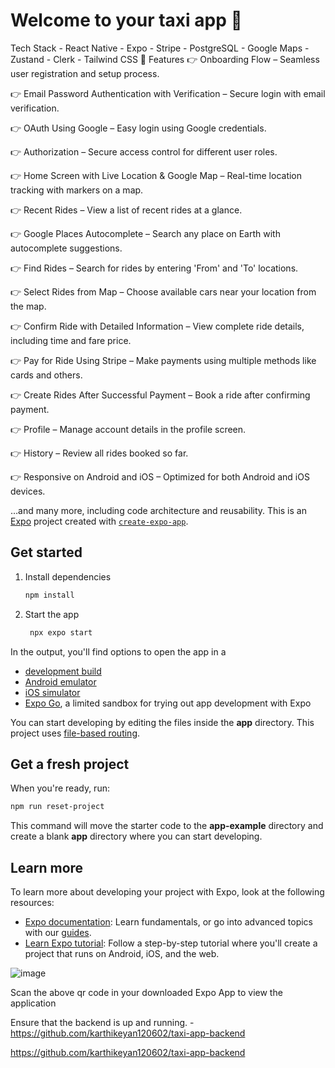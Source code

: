 # Welcome to your taxi app 👋


Tech Stack
     - React Native
     - Expo
     - Stripe
     - PostgreSQL
     - Google Maps
     - Zustand
     - Clerk
     - Tailwind CSS
🔋 Features
👉 Onboarding Flow – Seamless user registration and setup process.

👉 Email Password Authentication with Verification – Secure login with email verification.

👉 OAuth Using Google – Easy login using Google credentials.

👉 Authorization – Secure access control for different user roles.

👉 Home Screen with Live Location & Google Map – Real-time location tracking with markers on a map.

👉 Recent Rides – View a list of recent rides at a glance.

👉 Google Places Autocomplete – Search any place on Earth with autocomplete suggestions.

👉 Find Rides – Search for rides by entering 'From' and 'To' locations.

👉 Select Rides from Map – Choose available cars near your location from the map.

👉 Confirm Ride with Detailed Information – View complete ride details, including time and fare price.

👉 Pay for Ride Using Stripe – Make payments using multiple methods like cards and others.

👉 Create Rides After Successful Payment – Book a ride after confirming payment.

👉 Profile – Manage account details in the profile screen.

👉 History – Review all rides booked so far.

👉 Responsive on Android and iOS – Optimized for both Android and iOS devices.

…and many more, including code architecture and reusability.
This is an [Expo](https://expo.dev) project created with [`create-expo-app`](https://www.npmjs.com/package/create-expo-app).

## Get started

1. Install dependencies

   ```bash
   npm install
   ```

2. Start the app

   ```bash
    npx expo start
   ```

In the output, you'll find options to open the app in a

- [development build](https://docs.expo.dev/develop/development-builds/introduction/)
- [Android emulator](https://docs.expo.dev/workflow/android-studio-emulator/)
- [iOS simulator](https://docs.expo.dev/workflow/ios-simulator/)
- [Expo Go](https://expo.dev/go), a limited sandbox for trying out app development with Expo

You can start developing by editing the files inside the **app** directory. This project uses [file-based routing](https://docs.expo.dev/router/introduction).

## Get a fresh project

When you're ready, run:

```bash
npm run reset-project
```

This command will move the starter code to the **app-example** directory and create a blank **app** directory where you can start developing.

## Learn more

To learn more about developing your project with Expo, look at the following resources:

- [Expo documentation](https://docs.expo.dev/): Learn fundamentals, or go into advanced topics with our [guides](https://docs.expo.dev/guides).
- [Learn Expo tutorial](https://docs.expo.dev/tutorial/introduction/): Follow a step-by-step tutorial where you'll create a project that runs on Android, iOS, and the web.

![image](https://github.com/user-attachments/assets/ff8086e4-6fc8-4ed4-a64f-fc12b8df4909)

Scan the above qr code in your downloaded Expo App to view the application

Ensure that the backend is up and running.
  -https://github.com/karthikeyan120602/taxi-app-backend








https://github.com/karthikeyan120602/taxi-app-backend
